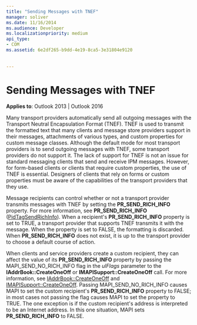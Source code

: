 ```yaml
---
title: "Sending Messages with TNEF"
manager: soliver
ms.date: 11/16/2014
ms.audience: Developer
ms.localizationpriority: medium
api_type:
- COM
ms.assetid: 6e2df265-b9dd-4e19-8ca5-3e31804e9120
 
 
---
```


# Sending Messages with TNEF

  
  
**Applies to**: Outlook 2013 | Outlook 2016 
  
Many transport providers automatically send all outgoing messages with the Transport Neutral Encapsulation Format (TNEF). TNEF is used to transmit the formatted text that many clients and message store providers support in their messages, attachments of various types, and custom properties for custom message classes. Although the default mode for most transport providers is to send outgoing messages with TNEF, some transport providers do not support it. The lack of support for TNEF is not an issue for standard messaging clients that send and receive IPM messages. However, for form-based clients or clients that require custom properties, the use of TNEF is essential. Designers of clients that rely on forms or custom properties must be aware of the capabilities of the transport providers that they use.
  
Message recipients can control whether or not a transport provider transmits messages with TNEF by setting the **PR_SEND_RICH_INFO** property. For more information, see **PR_SEND_RICH_INFO** ([PidTagSendRichInfo](pidtagsendrichinfo-canonical-property.md)). When a recipient's **PR_SEND_RICH_INFO** property is set to TRUE, a transport provider that supports TNEF transmits it with the message. When the property is set to FALSE, the formatting is discarded. When **PR_SEND_RICH_INFO** does not exist, it is up to the transport provider to choose a default course of action. 
  
When clients and service providers create a custom recipient, they can affect the value of its **PR_SEND_RICH_INFO** property by passing the MAPI_SEND_NO_RICH_INFO flag in the _ulFlags_ parameter to the **IAddrBook::CreateOneOff** or **IMAPISupport::CreateOneOff** call. For more information, see [IAddrBook::CreateOneOff](iaddrbook-createoneoff.md) and [IMAPISupport::CreateOneOff](imapisupport-createoneoff.md). Passing MAPI_SEND_NO_RICH_INFO causes MAPI to set the custom recipient's **PR_SEND_RICH_INFO** property to FALSE; in most cases not passing the flag causes MAPI to set the property to TRUE. The one exception is if the custom recipient's address is interpreted to be an Internet address. In this one situation, MAPI sets **PR_SEND_RICH_INFO** to FALSE. 
  

